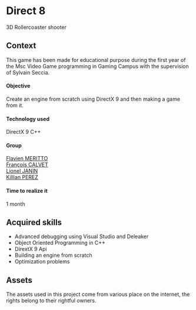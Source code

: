 # Direct 8
3D Rollercoaster shooter
 
## Context
This game has been made for educational purpose during the first year of the Msc Video Game programming in Gaming Campus with the supervision of Sylvain Seccia.  

#### Objective
Create an engine from scratch using DirectX 9 and then making a game from it.

#### Technology used
DirectX 9
C++

#### Group
[Flavien MERITTO](https://github.com/Ny0n)  
[François CALVET](https://github.com/FranYuu)  
[Lionel JANIN](https://github.com/JLionel)  
[Killian PEREZ](https://github.com/Meshanda)  

#### Time to realize it
1 month

## Acquired skills
- Advanced debugging using Visual Studio and Deleaker
- Object Oriented Programming in C++
- DirextX 9 Api
- Building an engine from scratch
- Optimization problems

## Assets
The assets used in this project come from various place on the internet, the rights belong to their rightful owners.
